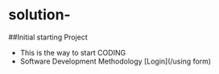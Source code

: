 # solution-
##Initial starting Project
- This is the way to start CODING
- Software Development Methodology 
[Login](/using form)
